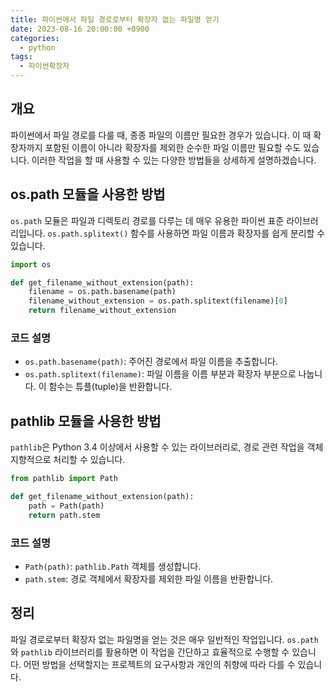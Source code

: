 ```yaml
---
title: 파이썬에서 파일 경로로부터 확장자 없는 파일명 얻기
date: 2023-08-16 20:00:00 +0900
categories:
  - python
tags:
  - 파이썬확장자
---
```


## 개요
파이썬에서 파일 경로를 다룰 때, 종종 파일의 이름만 필요한 경우가 있습니다. 이 때 확장자까지 포함된 이름이 아니라 확장자를 제외한 순수한 파일 이름만 필요할 수도 있습니다. 이러한 작업을 할 때 사용할 수 있는 다양한 방법들을 상세하게 설명하겠습니다.

## os.path 모듈을 사용한 방법
`os.path` 모듈은 파일과 디렉토리 경로를 다루는 데 매우 유용한 파이썬 표준 라이브러리입니다. `os.path.splitext()` 함수를 사용하면 파일 이름과 확장자를 쉽게 분리할 수 있습니다.

```python
import os

def get_filename_without_extension(path):
    filename = os.path.basename(path)
    filename_without_extension = os.path.splitext(filename)[0]
    return filename_without_extension
```

### 코드 설명
- `os.path.basename(path)`: 주어진 경로에서 파일 이름을 추출합니다.
- `os.path.splitext(filename)`: 파일 이름을 이름 부분과 확장자 부분으로 나눕니다. 이 함수는 튜플(tuple)을 반환합니다.

## pathlib 모듈을 사용한 방법
`pathlib`은 Python 3.4 이상에서 사용할 수 있는 라이브러리로, 경로 관련 작업을 객체 지향적으로 처리할 수 있습니다.

```python
from pathlib import Path

def get_filename_without_extension(path):
    path = Path(path)
    return path.stem
```

### 코드 설명
- `Path(path)`: `pathlib.Path` 객체를 생성합니다.
- `path.stem`: 경로 객체에서 확장자를 제외한 파일 이름을 반환합니다.

## 정리
파일 경로로부터 확장자 없는 파일명을 얻는 것은 매우 일반적인 작업입니다. `os.path`와 `pathlib` 라이브러리를 활용하면 이 작업을 간단하고 효율적으로 수행할 수 있습니다. 어떤 방법을 선택할지는 프로젝트의 요구사항과 개인의 취향에 따라 다를 수 있습니다.